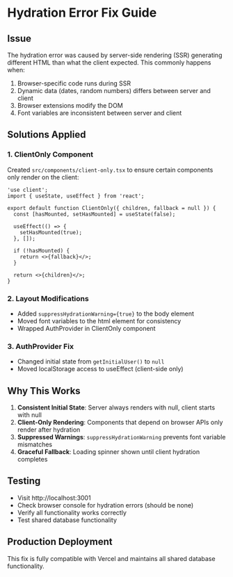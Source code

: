 # Hydration Error Fix Guide

## Issue
The hydration error was caused by server-side rendering (SSR) generating different HTML than what the client expected. This commonly happens when:

1. Browser-specific code runs during SSR
2. Dynamic data (dates, random numbers) differs between server and client
3. Browser extensions modify the DOM
4. Font variables are inconsistent between server and client

## Solutions Applied

### 1. ClientOnly Component
Created `src/components/client-only.tsx` to ensure certain components only render on the client:

```tsx
'use client';
import { useState, useEffect } from 'react';

export default function ClientOnly({ children, fallback = null }) {
  const [hasMounted, setHasMounted] = useState(false);

  useEffect(() => {
    setHasMounted(true);
  }, []);

  if (!hasMounted) {
    return <>{fallback}</>;
  }

  return <>{children}</>;
}
```

### 2. Layout Modifications
- Added `suppressHydrationWarning={true}` to the body element
- Moved font variables to the html element for consistency
- Wrapped AuthProvider in ClientOnly component

### 3. AuthProvider Fix
- Changed initial state from `getInitialUser()` to `null`
- Moved localStorage access to useEffect (client-side only)

## Why This Works

1. **Consistent Initial State**: Server always renders with null, client starts with null
2. **Client-Only Rendering**: Components that depend on browser APIs only render after hydration
3. **Suppressed Warnings**: `suppressHydrationWarning` prevents font variable mismatches
4. **Graceful Fallback**: Loading spinner shown until client hydration completes

## Testing
- Visit http://localhost:3001
- Check browser console for hydration errors (should be none)
- Verify all functionality works correctly
- Test shared database functionality

## Production Deployment
This fix is fully compatible with Vercel and maintains all shared database functionality.
